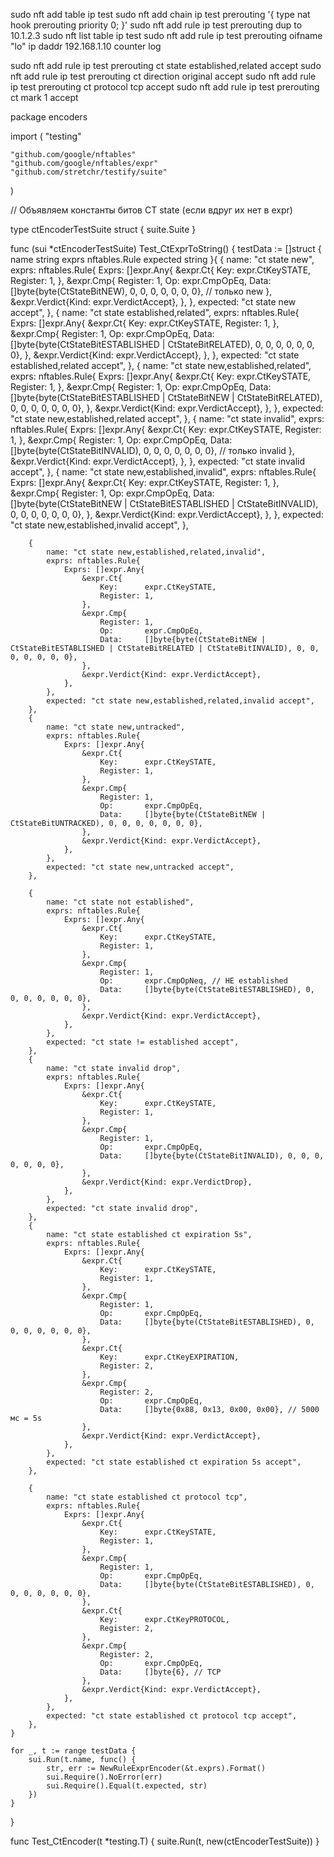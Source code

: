 sudo nft add table ip test
sudo nft add chain ip test prerouting '{ type nat hook prerouting priority 0; }'
sudo nft add rule ip test prerouting dup to 10.1.2.3
sudo nft list table ip test
sudo nft add rule ip test prerouting oifname "lo" ip daddr 192.168.1.10 counter log

sudo nft add rule ip test prerouting ct state established,related accept
sudo nft add rule ip test prerouting ct direction original accept
sudo nft add rule ip test prerouting ct protocol tcp accept
sudo nft add rule ip test prerouting ct mark 1 accept

package encoders

import (
	"testing"

	"github.com/google/nftables"
	"github.com/google/nftables/expr"
	"github.com/stretchr/testify/suite"
)

// Объявляем константы битов CT state (если вдруг их нет в expr)

type ctEncoderTestSuite struct {
	suite.Suite
}

func (sui *ctEncoderTestSuite) Test_CtExprToString() {
	testData := []struct {
		name     string
		exprs    nftables.Rule
		expected string
	}{
		{
			name: "ct state new",
			exprs: nftables.Rule{
				Exprs: []expr.Any{
					&expr.Ct{
						Key:      expr.CtKeySTATE,
						Register: 1,
					},
					&expr.Cmp{
						Register: 1,
						Op:       expr.CmpOpEq,
						Data:     []byte{byte(CtStateBitNEW), 0, 0, 0, 0, 0, 0, 0}, // только new
					},
					&expr.Verdict{Kind: expr.VerdictAccept},
				},
			},
			expected: "ct state new accept",
		},
		{
			name: "ct state established,related",
			exprs: nftables.Rule{
				Exprs: []expr.Any{
					&expr.Ct{
						Key:      expr.CtKeySTATE,
						Register: 1,
					},
					&expr.Cmp{
						Register: 1,
						Op:       expr.CmpOpEq,
						Data:     []byte{byte(CtStateBitESTABLISHED | CtStateBitRELATED), 0, 0, 0, 0, 0, 0, 0},
					},
					&expr.Verdict{Kind: expr.VerdictAccept},
				},
			},
			expected: "ct state established,related accept",
		},
		{
			name: "ct state new,established,related",
			exprs: nftables.Rule{
				Exprs: []expr.Any{
					&expr.Ct{
						Key:      expr.CtKeySTATE,
						Register: 1,
					},
					&expr.Cmp{
						Register: 1,
						Op:       expr.CmpOpEq,
						Data:     []byte{byte(CtStateBitESTABLISHED | CtStateBitNEW | CtStateBitRELATED), 0, 0, 0, 0, 0, 0, 0},
					},
					&expr.Verdict{Kind: expr.VerdictAccept},
				},
			},
			expected: "ct state new,established,related accept",
		},
		{
			name: "ct state invalid",
			exprs: nftables.Rule{
				Exprs: []expr.Any{
					&expr.Ct{
						Key:      expr.CtKeySTATE,
						Register: 1,
					},
					&expr.Cmp{
						Register: 1,
						Op:       expr.CmpOpEq,
						Data:     []byte{byte(CtStateBitINVALID), 0, 0, 0, 0, 0, 0, 0}, // только invalid
					},
					&expr.Verdict{Kind: expr.VerdictAccept},
				},
			},
			expected: "ct state invalid accept",
		},
		{
			name: "ct state new,established,invalid",
			exprs: nftables.Rule{
				Exprs: []expr.Any{
					&expr.Ct{
						Key:      expr.CtKeySTATE,
						Register: 1,
					},
					&expr.Cmp{
						Register: 1,
						Op:       expr.CmpOpEq,
						Data:     []byte{byte(CtStateBitNEW | CtStateBitESTABLISHED | CtStateBitINVALID), 0, 0, 0, 0, 0, 0, 0},
					},
					&expr.Verdict{Kind: expr.VerdictAccept},
				},
			},
			expected: "ct state new,established,invalid accept",
		},

		{
			name: "ct state new,established,related,invalid",
			exprs: nftables.Rule{
				Exprs: []expr.Any{
					&expr.Ct{
						Key:      expr.CtKeySTATE,
						Register: 1,
					},
					&expr.Cmp{
						Register: 1,
						Op:       expr.CmpOpEq,
						Data:     []byte{byte(CtStateBitNEW | CtStateBitESTABLISHED | CtStateBitRELATED | CtStateBitINVALID), 0, 0, 0, 0, 0, 0, 0},
					},
					&expr.Verdict{Kind: expr.VerdictAccept},
				},
			},
			expected: "ct state new,established,related,invalid accept",
		},
		{
			name: "ct state new,untracked",
			exprs: nftables.Rule{
				Exprs: []expr.Any{
					&expr.Ct{
						Key:      expr.CtKeySTATE,
						Register: 1,
					},
					&expr.Cmp{
						Register: 1,
						Op:       expr.CmpOpEq,
						Data:     []byte{byte(CtStateBitNEW | CtStateBitUNTRACKED), 0, 0, 0, 0, 0, 0, 0},
					},
					&expr.Verdict{Kind: expr.VerdictAccept},
				},
			},
			expected: "ct state new,untracked accept",
		},

		{
			name: "ct state not established",
			exprs: nftables.Rule{
				Exprs: []expr.Any{
					&expr.Ct{
						Key:      expr.CtKeySTATE,
						Register: 1,
					},
					&expr.Cmp{
						Register: 1,
						Op:       expr.CmpOpNeq, // НЕ established
						Data:     []byte{byte(CtStateBitESTABLISHED), 0, 0, 0, 0, 0, 0, 0},
					},
					&expr.Verdict{Kind: expr.VerdictAccept},
				},
			},
			expected: "ct state != established accept",
		},
		{
			name: "ct state invalid drop",
			exprs: nftables.Rule{
				Exprs: []expr.Any{
					&expr.Ct{
						Key:      expr.CtKeySTATE,
						Register: 1,
					},
					&expr.Cmp{
						Register: 1,
						Op:       expr.CmpOpEq,
						Data:     []byte{byte(CtStateBitINVALID), 0, 0, 0, 0, 0, 0, 0},
					},
					&expr.Verdict{Kind: expr.VerdictDrop},
				},
			},
			expected: "ct state invalid drop",
		},
		{
			name: "ct state established ct expiration 5s",
			exprs: nftables.Rule{
				Exprs: []expr.Any{
					&expr.Ct{
						Key:      expr.CtKeySTATE,
						Register: 1,
					},
					&expr.Cmp{
						Register: 1,
						Op:       expr.CmpOpEq,
						Data:     []byte{byte(CtStateBitESTABLISHED), 0, 0, 0, 0, 0, 0, 0},
					},
					&expr.Ct{
						Key:      expr.CtKeyEXPIRATION,
						Register: 2,
					},
					&expr.Cmp{
						Register: 2,
						Op:       expr.CmpOpEq,
						Data:     []byte{0x88, 0x13, 0x00, 0x00}, // 5000 мс = 5s
					},
					&expr.Verdict{Kind: expr.VerdictAccept},
				},
			},
			expected: "ct state established ct expiration 5s accept",
		},

		{
			name: "ct state established ct protocol tcp",
			exprs: nftables.Rule{
				Exprs: []expr.Any{
					&expr.Ct{
						Key:      expr.CtKeySTATE,
						Register: 1,
					},
					&expr.Cmp{
						Register: 1,
						Op:       expr.CmpOpEq,
						Data:     []byte{byte(CtStateBitESTABLISHED), 0, 0, 0, 0, 0, 0, 0},
					},
					&expr.Ct{
						Key:      expr.CtKeyPROTOCOL,
						Register: 2,
					},
					&expr.Cmp{
						Register: 2,
						Op:       expr.CmpOpEq,
						Data:     []byte{6}, // TCP
					},
					&expr.Verdict{Kind: expr.VerdictAccept},
				},
			},
			expected: "ct state established ct protocol tcp accept",
		},
	}

	for _, t := range testData {
		sui.Run(t.name, func() {
			str, err := NewRuleExprEncoder(&t.exprs).Format()
			sui.Require().NoError(err)
			sui.Require().Equal(t.expected, str)
		})
	}
}

func Test_CtEncoder(t *testing.T) {
	suite.Run(t, new(ctEncoderTestSuite))
}






